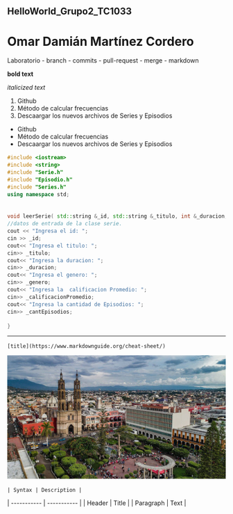 ## HelloWorld_Grupo2_TC1033
# Omar Damián Martínez Cordero
Laboratorio - branch - commits - pull-request - merge - markdown

**bold text**

*italicized text*

1. Github
2. Método de calcular frecuencias
3. Descaargar los nuevos archivos de Series y Episodios

- Github
- Método de calcular frecuencias
- Descaargar los nuevos archivos de Series y Episodios

````C++
#include <iostream>
#include <string>
#include "Serie.h"
#include "Episodio.h"
#include "Series.h"
using namespace std;


void leerSerie( std::string &_id, std::string &_titulo, int &_duracion, std::string &_genero, double &_calificacionPromedio, int &_cantEpisodios){
//datos de entrada de la clase serie.
cout << "Ingresa el id: ";
cin >> _id;
cout<< "Ingresa el titulo: ";
cin>> _titulo;
cout<< "Ingresa la duracion: ";
cin>> _duracion;
cout<< "Ingresa el genero: ";
cin>> _genero;
cout<< "Ingresa la  calificacion Promedio: ";
cin>> _calificacionPromedio;
cout<< "Ingresa la cantidad de Episodios: ";
cin>> _cantEpisodios;

}

````

---

	[title](https://www.markdownguide.org/cheat-sheet/)
  
  ![Tepic,Nayarit](tepic.jpg)
  
  	| Syntax | Description |
| ----------- | ----------- |
| Header | Title |
| Paragraph | Text |
  
  
